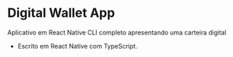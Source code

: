 # Digital Wallet App

Aplicativo em React Native CLI completo apresentando uma carteira digital

- Escrito em React Native com TypeScript.

